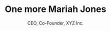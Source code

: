 ---
text: 'Lorem ipsum dolor sit amet consectetur adipisicing elit. Placeat ut nesciunt temporibus qui sit harum officia sint, soluta, cum, ea quas accusantium ab deserunt consectetur quibusdam nisi aliquam sed mollitia!'
image: 
  url: '/src/images/person-1.jpg'
  alt: 'Picture of Maria Jones'
title: 'One more Mariah Jones'
subtitle: 'CEO, Co-Founder, XYZ Inc.' 
---